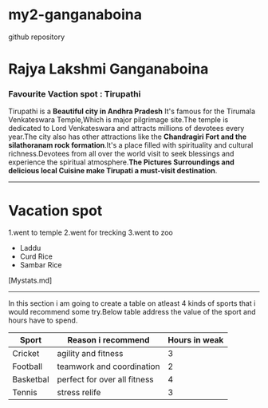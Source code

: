 # my2-ganganaboina
github repository
# Rajya Lakshmi Ganganaboina
### Favourite Vaction spot  : Tirupathi

Tirupathi is a **Beautiful city in Andhra Pradesh** It's famous for the Tirumala Venkateswara Temple,Which is major pilgrimage site.The temple is dedicated to Lord Venkateswara and attracts millions of devotees every year.The city also has other attractions like the **Chandragiri Fort and the silathoranam rock formation**.It's a place filled with spirituality and cultural richness.Devotees from all over the world visit to seek blessings and experience the spiritual atmosphere.**The Pictures Surroundings and delicious local Cuisine make Tirupati a must-visit destination**.

---
# Vacation spot
1.went to temple
2.went for trecking
3.went to zoo

* Laddu
* Curd Rice
* Sambar Rice

[Mystats.md]
*****
In this section i am going to create a table on atleast 4 kinds of sports that i would recommend some try.Below table address the value of the sport and hours have to spend.

| Sport |  Reason i recommend | Hours  in  weak |
| --- | --- | --- |
| Cricket  | agility and fitness          | 3 |
|Football  |teamwork and coordination     | 2 |
|Basketbal |perfect for over all fitness  | 4 |
|Tennis    |stress relife                 | 3 |


